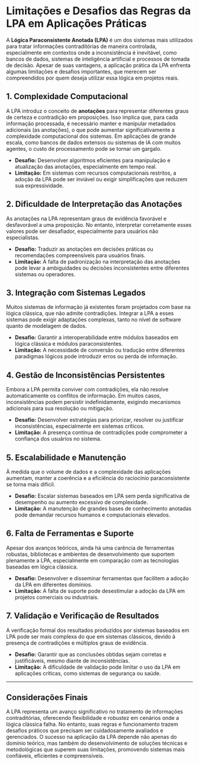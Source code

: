 # Limitações e Desafios das Regras da LPA em Aplicações Práticas

A **Lógica Paraconsistente Anotada (LPA)** é um dos sistemas mais utilizados para tratar informações contraditórias de maneira controlada, especialmente em contextos onde a inconsistência é inevitável, como bancos de dados, sistemas de inteligência artificial e processos de tomada de decisão. Apesar de suas vantagens, a aplicação prática da LPA enfrenta algumas limitações e desafios importantes, que merecem ser compreendidos por quem deseja utilizar essa lógica em projetos reais.

## 1. **Complexidade Computacional**

A LPA introduz o conceito de **anotações** para representar diferentes graus de certeza e contradição em proposições. Isso implica que, para cada informação processada, é necessário manter e manipular metadados adicionais (as anotações), o que pode aumentar significativamente a complexidade computacional dos sistemas. Em aplicações de grande escala, como bancos de dados extensos ou sistemas de IA com muitos agentes, o custo de processamento pode se tornar um gargalo.

- **Desafio:** Desenvolver algoritmos eficientes para manipulação e atualização das anotações, especialmente em tempo real.
- **Limitação:** Em sistemas com recursos computacionais restritos, a adoção da LPA pode ser inviável ou exigir simplificações que reduzem sua expressividade.

## 2. **Dificuldade de Interpretação das Anotações**

As anotações na LPA representam graus de evidência favorável e desfavorável a uma proposição. No entanto, interpretar corretamente esses valores pode ser desafiador, especialmente para usuários não especialistas.

- **Desafio:** Traduzir as anotações em decisões práticas ou recomendações compreensíveis para usuários finais.
- **Limitação:** A falta de padronização na interpretação das anotações pode levar a ambiguidades ou decisões inconsistentes entre diferentes sistemas ou operadores.

## 3. **Integração com Sistemas Legados**

Muitos sistemas de informação já existentes foram projetados com base na lógica clássica, que não admite contradições. Integrar a LPA a esses sistemas pode exigir adaptações complexas, tanto no nível de software quanto de modelagem de dados.

- **Desafio:** Garantir a interoperabilidade entre módulos baseados em lógica clássica e módulos paraconsistentes.
- **Limitação:** A necessidade de conversão ou tradução entre diferentes paradigmas lógicos pode introduzir erros ou perda de informação.

## 4. **Gestão de Inconsistências Persistentes**

Embora a LPA permita conviver com contradições, ela não resolve automaticamente os conflitos de informação. Em muitos casos, inconsistências podem persistir indefinidamente, exigindo mecanismos adicionais para sua resolução ou mitigação.

- **Desafio:** Desenvolver estratégias para priorizar, resolver ou justificar inconsistências, especialmente em sistemas críticos.
- **Limitação:** A presença contínua de contradições pode comprometer a confiança dos usuários no sistema.

## 5. **Escalabilidade e Manutenção**

À medida que o volume de dados e a complexidade das aplicações aumentam, manter a coerência e a eficiência do raciocínio paraconsistente se torna mais difícil.

- **Desafio:** Escalar sistemas baseados em LPA sem perda significativa de desempenho ou aumento excessivo de complexidade.
- **Limitação:** A manutenção de grandes bases de conhecimento anotadas pode demandar recursos humanos e computacionais elevados.

## 6. **Falta de Ferramentas e Suporte**

Apesar dos avanços teóricos, ainda há uma carência de ferramentas robustas, bibliotecas e ambientes de desenvolvimento que suportem plenamente a LPA, especialmente em comparação com as tecnologias baseadas em lógica clássica.

- **Desafio:** Desenvolver e disseminar ferramentas que facilitem a adoção da LPA em diferentes domínios.
- **Limitação:** A falta de suporte pode desestimular a adoção da LPA em projetos comerciais ou industriais.

## 7. **Validação e Verificação de Resultados**

A verificação formal dos resultados produzidos por sistemas baseados em LPA pode ser mais complexa do que em sistemas clássicos, devido à presença de contradições e múltiplos graus de evidência.

- **Desafio:** Garantir que as conclusões obtidas sejam corretas e justificáveis, mesmo diante de inconsistências.
- **Limitação:** A dificuldade de validação pode limitar o uso da LPA em aplicações críticas, como sistemas de segurança ou saúde.

---

## **Considerações Finais**

A LPA representa um avanço significativo no tratamento de informações contraditórias, oferecendo flexibilidade e robustez em cenários onde a lógica clássica falha. No entanto, suas regras e funcionamento trazem desafios práticos que precisam ser cuidadosamente avaliados e gerenciados. O sucesso na aplicação da LPA depende não apenas do domínio teórico, mas também do desenvolvimento de soluções técnicas e metodológicas que superem suas limitações, promovendo sistemas mais confiáveis, eficientes e compreensíveis.
